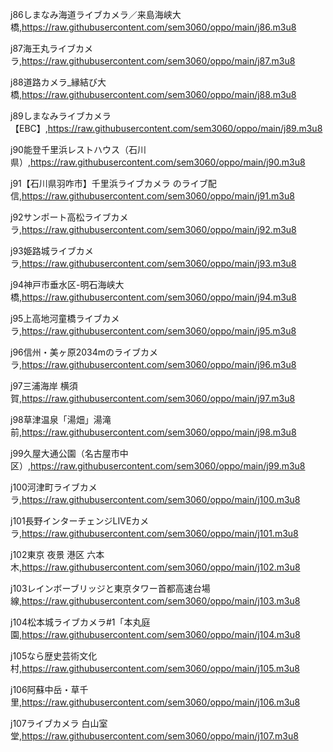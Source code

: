 j86しまなみ海道ライブカメラ／来島海峡大橋,https://raw.githubusercontent.com/sem3060/oppo/main/j86.m3u8 

j87海王丸ライブカメラ,https://raw.githubusercontent.com/sem3060/oppo/main/j87.m3u8 

j88道路カメラ_縁結び大橋,https://raw.githubusercontent.com/sem3060/oppo/main/j88.m3u8

j89しまなみライブカメラ【EBC】,https://raw.githubusercontent.com/sem3060/oppo/main/j89.m3u8 

j90能登千里浜レストハウス（石川県）,https://raw.githubusercontent.com/sem3060/oppo/main/j90.m3u8 

j91【石川県羽咋市】千里浜ライブカメラ のライブ配信,https://raw.githubusercontent.com/sem3060/oppo/main/j91.m3u8 

j92サンポート高松ライブカメラ,https://raw.githubusercontent.com/sem3060/oppo/main/j92.m3u8 

j93姫路城ライブカメラ,https://raw.githubusercontent.com/sem3060/oppo/main/j93.m3u8 

j94神戸市垂水区-明石海峡大橋,https://raw.githubusercontent.com/sem3060/oppo/main/j94.m3u8 

j95上高地河童橋ライブカメラ,https://raw.githubusercontent.com/sem3060/oppo/main/j95.m3u8 

j96信州・美ヶ原2034mのライブカメラ,https://raw.githubusercontent.com/sem3060/oppo/main/j96.m3u8

j97三浦海岸 横須賀,https://raw.githubusercontent.com/sem3060/oppo/main/j97.m3u8

j98草津温泉「湯畑」湯滝前,https://raw.githubusercontent.com/sem3060/oppo/main/j98.m3u8

j99久屋大通公園（名古屋市中区）,https://raw.githubusercontent.com/sem3060/oppo/main/j99.m3u8

j100河津町ライブカメラ,https://raw.githubusercontent.com/sem3060/oppo/main/j100.m3u8

j101長野インターチェンジLIVEカメラ,https://raw.githubusercontent.com/sem3060/oppo/main/j101.m3u8

j102東京 夜景 港区 六本木,https://raw.githubusercontent.com/sem3060/oppo/main/j102.m3u8

j103レインボーブリッジと東京タワー首都高速台場線,https://raw.githubusercontent.com/sem3060/oppo/main/j103.m3u8

j104松本城ライブカメラ#1「本丸庭園,https://raw.githubusercontent.com/sem3060/oppo/main/j104.m3u8

j105なら歴史芸術文化村,https://raw.githubusercontent.com/sem3060/oppo/main/j105.m3u8

j106阿蘇中岳・草千里,https://raw.githubusercontent.com/sem3060/oppo/main/j106.m3u8

j107ライブカメラ 白山室堂,https://raw.githubusercontent.com/sem3060/oppo/main/j107.m3u8

